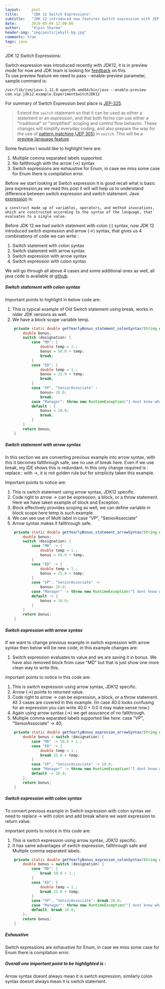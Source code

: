 ```yaml
---
layout:     post
title:      "JDK 12 Switch Expressions"
subtitle:   "JDK 12 introduced new features Switch expression with JEP 325"
date:       2019-05-04 12:00:00
author:     "Vipin Sharma"
header-img: "img/posts/jekyll-bg.jpg"
comments: true
tags: java
---
```



JDK 12 Switch Expressions:

Switch expression was introduced recently with JDK12, it is in preview mode for now and JDK team is looking for [feedback](https://mail.openjdk.java.net/pipermail/jdk-dev/2019-April/002770.html) on this.  
To use preview feature we need to pass --enable-preview parameter, sample command is:

    /usr/lib/jvm/java-1.12.0-openjdk-amd64/bin/java --enable-preview com.vip.jdk12.example.ExperimentSwitchJDK12

For summary of Switch Expression best place is [JEP-325](https://openjdk.java.net/jeps/325).
> Extend the `switch` statement so that it can be used as either a
> statement or an expression, and that both forms can use either a
> "traditional" or "simplified" scoping and control flow behavior. These
> changes will simplify everyday coding, and also prepare the way for
> the use of [pattern matching (JEP
> 305)](https://openjdk.java.net/jeps/305) in `switch`. This will be a
> [preview language feature](https://openjdk.java.net/jeps/12).


Some features I would like to highlight here are:

 1. Multiple comma separated labels supported. 
 2. No fallthrough with the arrow (->) syntax
 3. Switch expressions are exhaustive for Enum, in case we miss some case for
    Enum there is compilation error.
    

Before we start looking at Switch expression it is good recall what is basic java expression,as we read this post it will will help us to understand difference between switch expression and switch statement. 
Java [expression](https://docs.oracle.com/javase/tutorial/java/nutsandbolts/expressions.html) is:

    a construct made up of variables, operators, and method invocations, which are constructed according to the syntax of the language, that evaluates to a single value.


Before JDK 12 we had switch statement with colon (:) syntax, now JDK 12 introduced switch expression and arrow (->) syntax, that gives us 4 combinations of code we can write :

 1. Switch statement with colon syntax
 2. Switch statement with arrow syntax 
 3. Switch expression with arrow syntax
 4. Switch expression with colon syntax


We will go through all above 4 cases and some additional ones as well, all java code is available at [github](https://github.com/Vipin-Sharma/JDK12Examples).


##### Switch statement with colon syntax

Important points to highlight in below code are:
1.  This is typical example of Old Switch statement using break, works in older JDK versions as well.
2.  We have a block scope variable temp.

```java
    private static double getYearlyBonus_statement_colonSyntax(String designation) {
        double bonus;
        switch (designation) {
            case "MD": {
                double temp = 1.;
                bonus = 50.0 + temp;
                break;
            }
            case "ED": {
                double temp = 1.;
                bonus = 25.0 + temp;
                break;
            }
            case "VP", "SeniorAssociate" :
                bonus= 20.0;
                break;
            case "Manager": throw new RuntimeException("I dont know what is Manager designation");
            default : {
                bonus = 10.0;
                break;
            }
        }
        return bonus;
    }

```

##### Switch statement with arrow syntax

In this section we are converting previous example into arrow syntax, with this it becomes fallthrough safe, see no use of break here.
Even if we use break, my IDE shows this is redundant. 
In this only change required is : replace : with ->, it is not golden rule but for simplicity taken this example.

Important points to notice are:
1.  This is switch statement using arrow syntax, JDK12 specific.
2.  Code right to arrow -> can be expression, a block, or a throw statement. Here we have taken example of block and Exception.
3.  Block effectively provides scoping as well, we can define variable in block scope here temp is such example.
4.  We can see use of Multi label in case "VP", "SeniorAssociate"
5.  Arrow syntax makes it fallthrough safe.


```java
    private static double getYearlyBonus_statement_arrowSyntax(String designation) {
        double bonus;
        switch (designation) {
            case "MD" -> {
                double temp = 1.;
                bonus = 50.0 + temp;
            }
            case "ED" -> {
                double temp = 1.;
                bonus = 25.0 + temp;
            }
            case "VP", "SeniorAssociate" ->
                bonus= 20.0;
            case "Manager" -> throw new RuntimeException("I dont know what is Manager designation");
            default -> {
                bonus = 10.0;
            }
        }
        return bonus;
    }
``` 



##### Switch expression with arrow syntax

If we want to change previous example in switch expression with arrow syntax then below will be new code, in this example changes are:
1.  Switch expression evaluates to value and we are saving it in bonus.
We have also removed block from case "MD" but that is just show one more clean way to write this.

important points to notice in this code are:

1.  This is switch expression using arrow syntax, JDK12 specific.
2.  Arrow (->) points to returned value.
3.  Code right to arrow -> can be expression, a block, or a throw statement. All 3 cases are covered in this example.
    (In case 40.0 looks confusing for an expression you can write 40.0 + 0.0 it may make sense now.)
4.  Again using arrow syntax (->) we get assurance of no fallthrough.
5.  Multiple comma separated labels supported like here:   case "VP", "SeniorAssociate" -> 40;


```java
    private static double getYearlyBonus_expresion_arrowSyntax(String designation) {
        double bonus = switch (designation) {
            case "MD" -> 50.0 + 1.;
            case "ED" -> {
                double temp = 1.;
                break 25.0 + temp;
            }
            case "VP", "SeniorAssociate" -> 20.0;
            case "Manager" -> throw new RuntimeException("I dont know what is Manager designation");
            default -> 10.0;
        };
        return bonus;
    }
```

##### Switch expression with colon syntax

To convert previous example in Switch expression with colon syntax we need to replace -> with colon 
and add break where we want expression to return value.  

important points to notice in this code are:

1.  This is switch expression using arrow syntax, JDK12 specific.
2.  It has same advantages of switch expression, fallthrough safe and Multiple comma separated labels. 


```java
    private static double getYearlyBonus_expresion_colonSyntax(String designation) {
        double bonus = switch (designation) {
            case "MD": {
                break 50.0 + 1.;
            }
            case "ED": {
                double temp = 1.;
                break 25.0 + temp;
            }
            case "VP", "SeniorAssociate": break 20.0;
            case "Manager": throw new RuntimeException("I dont know what is Manager designation");
            default: break 10.0;
        };
        return bonus;
    }
```


##### Exhaustive 
Switch expressions are exhaustive for Enum, in case we miss some case for Enum there is compilation error.


##### Overall one important point to be highlighted is :
Arrow syntax doesnt always mean it is switch expression, similarly colon syntax doesnt always mean it is switch statement.  
 

